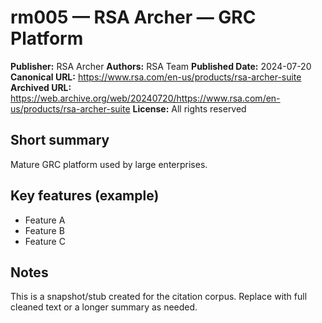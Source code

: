 # rm005 — RSA Archer — GRC Platform

**Publisher:** RSA Archer
**Authors:** RSA Team
**Published Date:** 2024-07-20
**Canonical URL:** https://www.rsa.com/en-us/products/rsa-archer-suite
**Archived URL:** https://web.archive.org/web/20240720/https://www.rsa.com/en-us/products/rsa-archer-suite
**License:** All rights reserved

## Short summary
Mature GRC platform used by large enterprises.

## Key features (example)
- Feature A
- Feature B
- Feature C

## Notes
This is a snapshot/stub created for the citation corpus. Replace with full cleaned text or a longer summary as needed.
